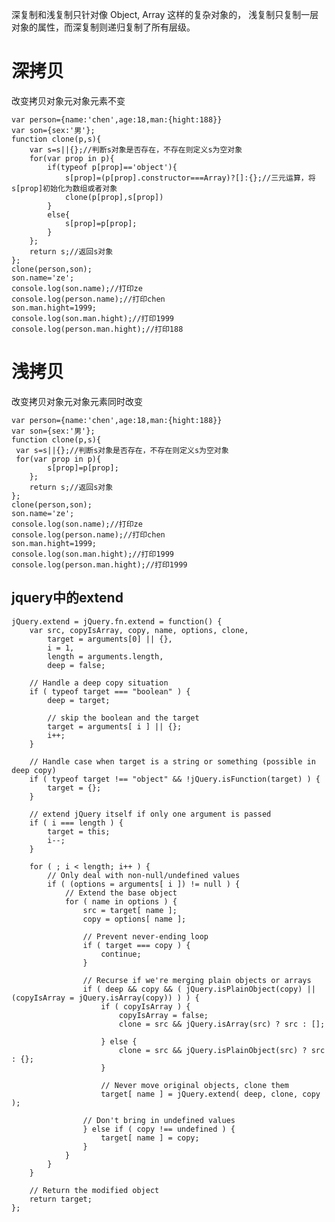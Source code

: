 
深复制和浅复制只针对像 Object, Array 这样的复杂对象的，
浅复制只复制一层对象的属性，而深复制则递归复制了所有层级。

# 深拷贝

改变拷贝对象元对象元素不变

 	var person={name:'chen',age:18,man:{hight:188}}
    var son={sex:'男'};
    function clone(p,s){
        var s=s||{};//判断s对象是否存在，不存在则定义s为空对象
        for(var prop in p){
            if(typeof p[prop]=='object'){
                s[prop]=(p[prop].constructor===Array)?[]:{};//三元运算，将s[prop]初始化为数组或者对象
                clone(p[prop],s[prop])
            }
            else{
                s[prop]=p[prop];
            }
        };
        return s;//返回s对象
    };
    clone(person,son);
    son.name='ze';
    console.log(son.name);//打印ze
    console.log(person.name);//打印chen
    son.man.hight=1999;
    console.log(son.man.hight);//打印1999
    console.log(person.man.hight);//打印188


# 浅拷贝

改变拷贝对象元对象元素同时改变

	var person={name:'chen',age:18,man:{hight:188}}
    var son={sex:'男'};
    function clone(p,s){
     var s=s||{};//判断s对象是否存在，不存在则定义s为空对象
     for(var prop in p){
            s[prop]=p[prop];
        };
        return s;//返回s对象
    };
    clone(person,son);
    son.name='ze';
    console.log(son.name);//打印ze
    console.log(person.name);//打印chen
    son.man.hight=1999;
    console.log(son.man.hight);//打印1999
    console.log(person.man.hight);//打印1999

 
## jquery中的extend

	jQuery.extend = jQuery.fn.extend = function() {
		var src, copyIsArray, copy, name, options, clone,
			target = arguments[0] || {},
			i = 1,
			length = arguments.length,
			deep = false;
	
		// Handle a deep copy situation
		if ( typeof target === "boolean" ) {
			deep = target;
	
			// skip the boolean and the target
			target = arguments[ i ] || {};
			i++;
		}
	
		// Handle case when target is a string or something (possible in deep copy)
		if ( typeof target !== "object" && !jQuery.isFunction(target) ) {
			target = {};
		}
	
		// extend jQuery itself if only one argument is passed
		if ( i === length ) {
			target = this;
			i--;
		}
	
		for ( ; i < length; i++ ) {
			// Only deal with non-null/undefined values
			if ( (options = arguments[ i ]) != null ) {
				// Extend the base object
				for ( name in options ) {
					src = target[ name ];
					copy = options[ name ];
	
					// Prevent never-ending loop
					if ( target === copy ) {
						continue;
					}
	
					// Recurse if we're merging plain objects or arrays
					if ( deep && copy && ( jQuery.isPlainObject(copy) || (copyIsArray = jQuery.isArray(copy)) ) ) {
						if ( copyIsArray ) {
							copyIsArray = false;
							clone = src && jQuery.isArray(src) ? src : [];
	
						} else {
							clone = src && jQuery.isPlainObject(src) ? src : {};
						}
	
						// Never move original objects, clone them
						target[ name ] = jQuery.extend( deep, clone, copy );
	
					// Don't bring in undefined values
					} else if ( copy !== undefined ) {
						target[ name ] = copy;
					}
				}
			}
		}
	
		// Return the modified object
		return target;
	};